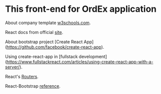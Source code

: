 # This front-end for OrdEx application

About company template
[w3schools.com](https://www.w3schools.com/bootstrap/bootstrap_theme_company.asp).

React docs from official [site](https://reactjs.org/docs/hello-world.html).

About bootstrap project [Create React App]
(https://github.com/facebook/create-react-app).

Using create-react-app in [fullstack development]
(https://www.fullstackreact.com/articles/using-create-react-app-with-a-server/).

React's [Routers](https://reacttraining.com/react-router/web/guides/philosophy).

React-Bootstrap [reference](https://react-bootstrap.github.io/).
